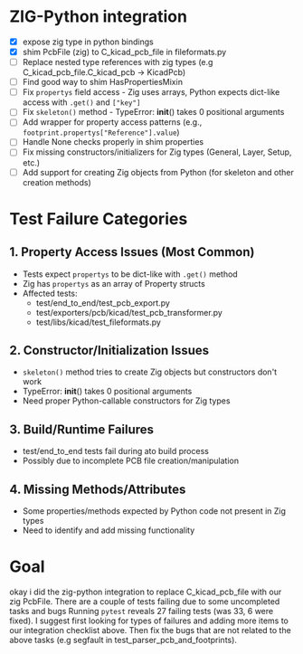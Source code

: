 # ZIG-Python integration

- [x] expose zig type in python bindings
- [x] shim PcbFile (zig) to C_kicad_pcb_file in fileformats.py
- [ ] Replace nested type references with zig types (e.g C_kicad_pcb_file.C_kicad_pcb -> KicadPcb)
- [ ] Find good way to shim HasPropertiesMixin
- [ ] Fix `propertys` field access - Zig uses arrays, Python expects dict-like access with `.get()` and `["key"]`
- [ ] Fix `skeleton()` method - TypeError: **init**() takes 0 positional arguments
- [ ] Add wrapper for property access patterns (e.g., `footprint.propertys["Reference"].value`)
- [ ] Handle None checks properly in shim properties
- [ ] Fix missing constructors/initializers for Zig types (General, Layer, Setup, etc.)
- [ ] Add support for creating Zig objects from Python (for skeleton and other creation methods)

# Test Failure Categories

## 1. Property Access Issues (Most Common)

- Tests expect `propertys` to be dict-like with `.get()` method
- Zig has `propertys` as an array of Property structs
- Affected tests:
  - test/end_to_end/test_pcb_export.py
  - test/exporters/pcb/kicad/test_pcb_transformer.py
  - test/libs/kicad/test_fileformats.py

## 2. Constructor/Initialization Issues

- `skeleton()` method tries to create Zig objects but constructors don't work
- TypeError: **init**() takes 0 positional arguments
- Need proper Python-callable constructors for Zig types

## 3. Build/Runtime Failures

- test/end_to_end tests fail during ato build process
- Possibly due to incomplete PCB file creation/manipulation

## 4. Missing Methods/Attributes

- Some properties/methods expected by Python code not present in Zig types
- Need to identify and add missing functionality

# Goal

okay i did the zig-python integration to replace C_kicad_pcb_file with our zig PcbFile.
There are a couple of tests failing due to some uncompleted tasks and bugs
Running `pytest` reveals 27 failing tests (was 33, 6 were fixed).
I suggest first looking for types of failures and adding more items to our integration checklist above.
Then fix the bugs that are not related to the above tasks (e.g segfault in test_parser_pcb_and_footprints).
